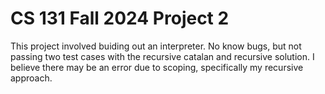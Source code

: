 # CS 131 Fall 2024 Project 2
This project involved buiding out an interpreter.
No  know bugs, but not passing two test cases with the recursive catalan and recursive solution. I believe there may be an error due to scoping, specifically my recursive approach.

